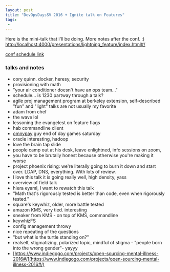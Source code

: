 ```yaml
---
layout: post
title: "DevOpsDaysSV 2016 + Ignite talk on Features"
tags:
 -
---
```


Here is the mini-talk that I'll be doing. More notes after the conf. :) [http://localhost:4000/presentations/lightning_feature/index.html#/](http://localhost:4000/presentations/lightning_feature/index.html#/)

[conf schedule link](http://dodsv2016.busyconf.com/schedule#activity_56fc9a13131ba7fae0000002)

### talks and notes

- cory quinn. docker, heresy, security
- provisioning with math
- "your air conditioner doesn't have an ops team..."
- schedule... is 1230 partway through a talk?
- agile proj management program at berkeley extension, self-described "fun" and "light" talks are not usually my favorite
- adam from chef
- the wave lol
- lessoning the evangelest on feature flags
- hab commandline client
- [omnypay](http://www.omnypay.net/) guy end of day games saturday
- oracle interesting, hadoop
- love the brain tap slide
- people camp out at his desk, leave enlightned, info sessions on zoom,
- you have to be brutally honest because otherwise you're making it worse
- project phoenix rising: we're literally going to burn it down and start over. LDAP, DNS, everything. With lots of review.
- I love this talk it is going really well, high density, yass
- overview of field talk
- hiera eyaml, I want to rewatch this talk
- "Math that's rigorously tested is better than code, even when rigorously tested."
- square's keywhiz, older, more battle tested
- amazon KMS, very tied. interesting
- sneaker from KMS - on top of KMS, commandline
- keywhizFS
- config management throwy
- nice repeating of the questions
- "but what is the turtle standing on?"
- realself, stigmatizing, polarized topic, mindful of stigma - "people born into the wrong gender"- yayyy
- [https://www.indiegogo.com/projects/open-sourcing-mental-illness-2016#/](https://www.indiegogo.com/projects/open-sourcing-mental-illness-2016#/)
